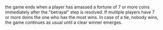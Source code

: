 the game ends when a player has amassed a fortune of 7 or more coins immediately after the "betrayal" step is resolved. If multiple players have 7 or more doins the one who has the most wins. In case of a tie, nobody wins, the game continues as usual until a clear winner emerges.